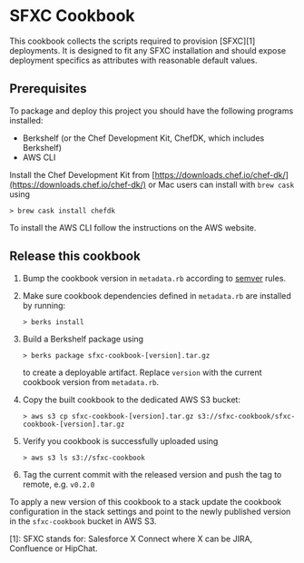 SFXC Cookbook
=============

This cookbook collects the scripts required to provision [SFXC][1] deployments. It is designed to fit any SFXC installation 
and should expose deployment specifics as attributes with reasonable default values.

Prerequisites
-------------

To package and deploy this project you should have the following programs installed:

* Berkshelf (or the Chef Development Kit, ChefDK, which includes Berkshelf)
* AWS CLI 

Install the Chef Development Kit from [https://downloads.chef.io/chef-dk/](https://downloads.chef.io/chef-dk/) or Mac 
users can install with `brew cask` using

    > brew cask install chefdk
    
To install the AWS CLI follow the instructions on the AWS website.

Release this cookbook
---------------------

1.  Bump the cookbook version in `metadata.rb` according to [semver](http://semver.org/) rules.

1.  Make sure cookbook dependencies defined in `metadata.rb` are installed by running:

        > berks install

1.  Build a Berkshelf package using

        > berks package sfxc-cookbook-[version].tar.gz

    to create a deployable artifact. Replace `version` with the current cookbook version from `metadata.rb`.

1.  Copy the built cookbook to the dedicated AWS S3 bucket:

        > aws s3 cp sfxc-cookbook-[version].tar.gz s3://sfxc-cookbook/sfxc-cookbook-[version].tar.gz
        
1.  Verify you cookbook is successfully uploaded using

        > aws s3 ls s3://sfxc-cookbook
        
1.  Tag the current commit with the released version and push the tag to remote, e.g. `v0.2.0`
        
To apply a new version of this cookbook to a stack update the cookbook configuration in the stack settings and point
to the newly published version in the `sfxc-cookbook` bucket in AWS S3.


[1]: SFXC stands for: Salesforce X Connect where X can be JIRA, Confluence or HipChat.